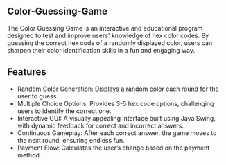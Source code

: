 ## Color-Guessing-Game

The Color Guessing Game is an interactive and educational program designed to test and improve users' knowledge of hex color codes. By guessing the correct hex code of a randomly displayed color, users can sharpen their color identification skills in a fun and engaging way.

## Features

- Random Color Generation: Displays a random color each round for the user to guess.
- Multiple Choice Options: Provides 3-5 hex code options, challenging users to identify the correct one.
- Interactive GUI: A visually appealing interface built using Java Swing, with dynamic feedback for correct and incorrect answers.
- Continuous Gameplay: After each correct answer, the game moves to the next round, ensuring endless fun.
- Payment Flow: Calculates the user’s change based on the payment method.
